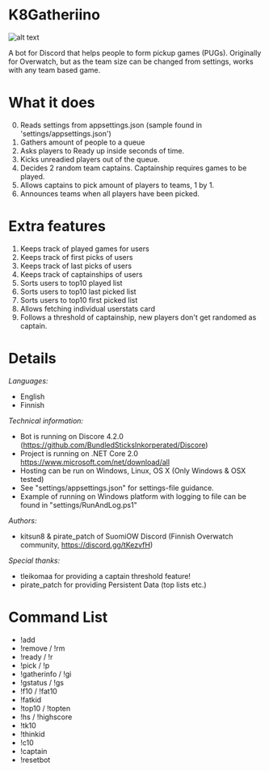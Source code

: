 # K8Gatheriino

![alt text](https://github.com/kitsun8/K8Gatheriino/blob/master/screenshots/gatheriino3.PNG)


A bot for Discord that helps people to form pickup games (PUGs).
Originally for Overwatch, but as the team size can be changed from settings, works with any team based game.

# What it does
0. Reads settings from appsettings.json (sample found in 'settings/appsettings.json')
1. Gathers <INSERT QUEUE SIZE> amount of people to a queue
2. Asks players to Ready up inside <INSERT TIME> seconds of time.
3. Kicks unreadied players out of the queue.
4. Decides 2 random team captains. Captainship requires <INSERT THRESHOLD> games to be played.
5. Allows captains to pick <INSERT QUEUE SIZE> amount of players to teams, 1 by 1.
6. Announces teams when all players have been picked.

# Extra features
1. Keeps track of played games for users
2. Keeps track of first picks of users
3. Keeps track of last picks of users
4. Keeps track of captainships of users
4. Sorts users to top10 played list
5. Sorts users to top10 last picked list
6. Sorts users to top10 first picked list
7. Allows fetching individual userstats card
8. Follows a threshold of captainship, new players don't get randomed as captain.

# Details

*Languages:*
- English
- Finnish

*Technical information:*
- Bot is running on Discore 4.2.0 (https://github.com/BundledSticksInkorperated/Discore)
- Project is running on .NET Core 2.0 https://www.microsoft.com/net/download/all
- Hosting can be run on Windows, Linux, OS X (Only Windows & OSX tested)
- See "settings/appsettings.json" for settings-file guidance.
- Example of running on Windows platform with logging to file can be found in "settings/RunAndLog.ps1"

*Authors:* 
- kitsun8 & pirate_patch of SuomiOW Discord (Finnish Overwatch community, https://discord.gg/tKezvfH)

*Special thanks:* 
- tleikomaa for providing a captain threshold feature!
- pirate_patch for providing Persistent Data (top lists etc.)

# Command List

- !add
- !remove / !rm
- !ready / !r
- !pick / !p
- !gatherinfo / !gi
- !gstatus / !gs
- !f10 / !fat10
- !fatkid
- !top10 / !topten
- !hs / !highscore
- !tk10
- !thinkid
- !c10
- !captain
- !resetbot
